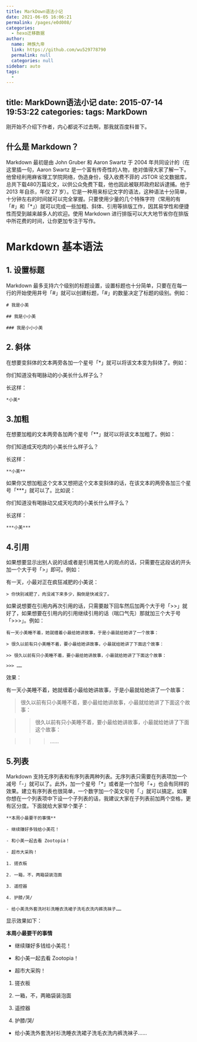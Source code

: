 ```yaml
---
title: MarkDown语法小记
date: 2021-06-05 16:06:21
permalink: /pages/e0d008/
categories: 
  - hexo迁移数据
author: 
  name: 神族九帝
  link: https://github.com/wu529778790
  permalink: null
  categories: null
sidebar: auto
tags: 
  - 
---
```

title: MarkDown语法小记
date: 2015-07-14 19:53:22
categories:
tags: MarkDown
---
刚开始不介绍下作者，内心都说不过去啊，那我就百度科普下。
## 什么是 Markdown？

Markdown 最初是由 John Gruber 和 Aaron Swartz 于 2004 年共同设计的（在这里插一句，Aaron Swartz 是一个富有传奇性的人物，绝对值得大家了解一下。他曾经利用麻省理工学院网络，伪造身份，侵入收费不菲的 JSTOR 论文数据库，总共下载480万篇论文，以供公众免费下载，他也因此被联邦政府起诉逮捕。他于 2013 年自杀，年仅 27 岁）。<!--more-->它是一种用来标记文字的语法，这种语法十分简单，十分钟左右的时间就可以完全掌握。只要使用少量的几个特殊字符（常用的有「#」和「*」）就可以完成一些加粗、斜体、引用等排版工作，因其易学性和便捷性而受到越来越多人的欢迎。使用 Markdown 进行排版可以大大地节省你在排版中所花费的时间，让你更加专注于写作。

<!--more-->

#	Markdown 基本语法

## 1. 设置标题

Markdown 最多支持六个级别的标题设置，设置标题也十分简单，只要在在每一行的开始使用井号「#」就可以创建标题，「#」的数量决定了标题的级别。例如：

	# 我是小美
	
	## 我是小小美
	
	### 我是小小小美

## 2. 斜体

在想要变斜体的文本两旁各加一个星号「*」就可以将该文本变为斜体了。例如：

你们知道没有喝脉动的小美长什么样子么？

长这样：

	*小美*

## 3.加粗

在想要加粗的文本两旁各加两个星号「**」就可以将该文本加粗了。例如：

你们知道成天吃肉的小美长什么样子么？

长这样：

	**小美**

如果你又想加粗这个文本又想把这个文本变斜体的话，在该文本的两旁各加三个星号「***」就可以了。比如说：

你们知道没有喝脉动又成天吃肉的小美长什么样子么？

长这样：

	***小美***

## 4.引用

如果想要显示出别人说的话或者是引用其他人的观点的话，只需要在这段话的开头加一个大于号「>」即可。例如：

有一天，小最对正在疯狂减肥的小美说：

	> 你快别减肥了，肉没减下来多少，胸倒是快减没了。

如果说想要在引用内再次引用的话，只需要敲下回车然后加两个大于号「>>」就好了，如果想要在引用内的引用继续引用的话（喘口气先）那就加三个大于号「>>>」。例如：

	有一天小美睡不着，她就缠着小最给她讲故事，于是小最就给她讲了一个故事：
	
	> 很久以前有只小美睡不着，要小最给她讲故事，小最就给她讲了下面这个故事：
	
	>> 很久以前有只小美睡不着，要小最给她讲故事，小最就给她讲了下面这个故事：
	
	>>> ……
效果：


有一天小美睡不着，她就缠着小最给她讲故事，于是小最就给她讲了一个故事：

> 很久以前有只小美睡不着，要小最给她讲故事，小最就给她讲了下面这个故事：

>> 很久以前有只小美睡不着，要小最给她讲故事，小最就给她讲了下面这个故事：

>>> ……

## 5.列表

Markdown 支持无序列表和有序列表两种列表。无序列表只需要在列表项加一个减号「-」就可以了。此外，加一个星号「*」或者是一个加号「+」也会有同样的效果。建立有序列表也很简单，一个数字加一个英文句号「.」就可以搞定。如果你想在一个列表项中下设一个子列表的话，我建议大家在子列表前加两个空格，更有区分度。下面就给大家举个栗子：

	**本周小最要干的事情**
	
	- 继续赚好多钱给小美花！
	
	- 和小美一起去看 Zootopia！
	
	- 超市大采购！
	
	1. 搓衣板
	
	2. 一箱，不，两箱袋装泡面
	
	3. 遥控器
	
	4. 护膝/哭/
	
	- 给小美洗外套洗衬衫洗睡衣洗裙子洗毛衣洗内裤洗袜子……

显示效果如下：

**本周小最要干的事情**

- 继续赚好多钱给小美花！

- 和小美一起去看 Zootopia！

- 超市大采购！

1. 搓衣板

2. 一箱，不，两箱袋装泡面

3. 遥控器

4. 护膝/哭/

- 给小美洗外套洗衬衫洗睡衣洗裙子洗毛衣洗内裤洗袜子……
